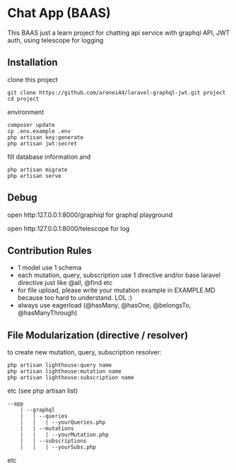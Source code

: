 # Chat App (BAAS)

This BAAS just a learn project for chatting api service with graphql API, JWT auth, using telescope for logging

## Installation

clone this project
```
git clone https://github.com/aronei44/laravel-graphql-jwt.git project
cd project
```

environment
```
composer update
cp .env.example .env
php artisan key:generate
php artisan jwt:secret
```

fill database information and
```
php artisan migrate
php artisan serve
```

## Debug

open http:127.0.0.1:8000/graphiql for graphql playground

open http:127.0.0.1:8000/telescope for log

## Contribution Rules

- 1 model use 1 schema
- each mutation, query, subscription use 1 directive and/or base laravel directive just like @all, @find etc
- for file upload, please write your mutation example in EXAMPLE.MD because too hard to understand. LOL :)
- always use eagerload (@hasMany, @hasOne, @belongsTo, @hasManyThrough)

## File Modularization (directive / resolver)

to create new mutation, query, subscription resolver:

```
php artisan lighthouse:query name
php artisan lighthouse:mutation name
php artisan lighthouse:subscription name
```
etc (see php artisan list)

```
--app
    | --graphql
    |   | --queries
    |   |   | --yourQueries.php
    |   | --mutations
    |   |   | --yourMutation.php
    |   | --subscriptions
    |   |   | --yourSubs.php
```
etc

